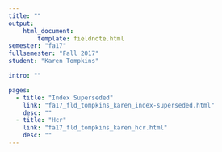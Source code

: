 ```yaml
---
title: ""
output:
    html_document:
        template: fieldnote.html
semester: "fa17"
fullsemester: "Fall 2017"
student: "Karen Tompkins"

intro: ""

pages:
  - title: "Index Superseded"
    link: "fa17_fld_tompkins_karen_index-superseded.html"
    desc: ""
  - title: "Hcr"
    link: "fa17_fld_tompkins_karen_hcr.html"
    desc: ""
---
```

